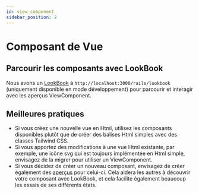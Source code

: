 ```yaml
---
id: view_component
sidebar_position: 2
---
```


# Composant de Vue

## Parcourir les composants avec LookBook

Nous avons un [LookBook](https://v2.lookbook.build/guide) à `http://localhost:3000/rails/lookbook` (uniquement disponible en mode développement) pour parcourir et interagir avec les aperçus ViewComponent.

## Meilleures pratiques

- Si vous créez une nouvelle vue en Html, utilisez les composants disponibles plutôt que de créer des balises Html simples avec des classes Tailwind CSS.
- Si vous apportez des modifications à une vue Html existante, par exemple, une icône svg qui est toujours implémentée en Html simple, envisagez de la migrer pour utiliser un ViewComponent.
- Si vous décidez de créer un nouveau composant, envisagez de créer également des [aperçus](https://viewcomponent.org/guide/previews.html) pour celui-ci. Cela aidera les autres à découvrir votre composant avec LookBook, et cela facilite également beaucoup les essais de ses différents états.
